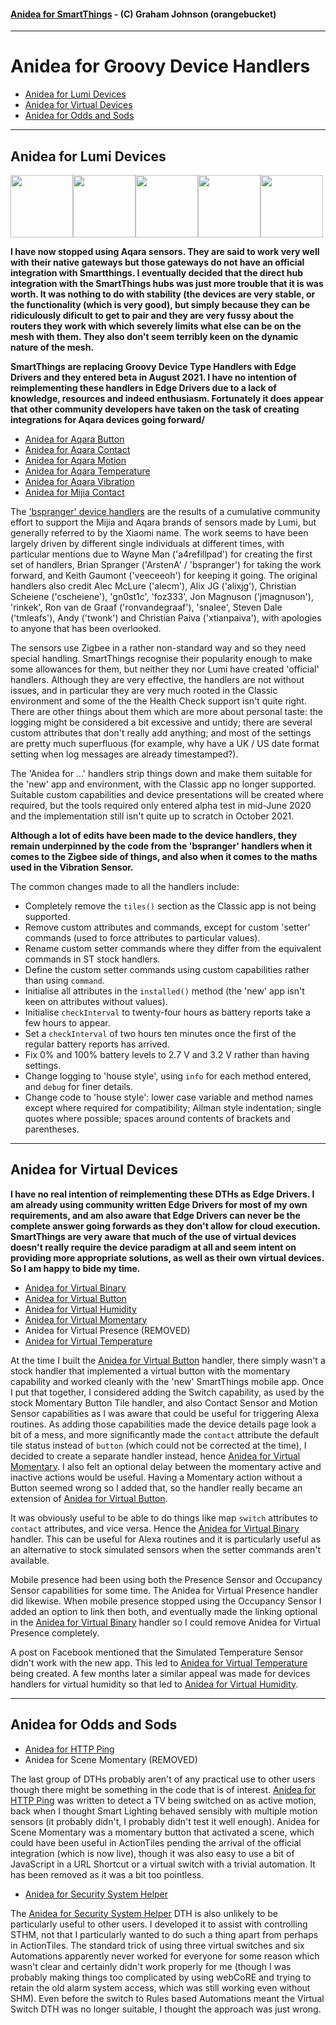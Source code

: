 #### [Anidea for SmartThings](../../README.md) - (C) Graham Johnson (orangebucket)
---

# Anidea for Groovy Device Handlers

- [Anidea for Lumi Devices](#anidea-for-lumi-devices)
- [Anidea for Virtual Devices](#anidea-for-virtual-devices)
- [Anidea for Odds and Sods](#anidea-for-odds-and-sods)

---

## Anidea for Lumi Devices
<img src="../../images/aqara_button.png?raw=true" width="100"><img src="../../images/aqara_contact.png?raw=true" width="100"><img src="../../images/aqara_motion.png?raw=true" width="100"><img src="../../images/aqara_temperature.png?raw=true" width="100"><img src="../../images/aqara_vibration.png?raw=true" width="100">

**I have now stopped using Aqara sensors. They are said to work very well with their native gateways but those gateways do not have an official integration with Smartthings. I eventually decided that the direct hub integration with the SmartThings hubs was just more trouble that it is was worth. It was nothing to do with stability (the devices are very stable, or the functionality (which is very good), but simply because they can be ridiculously dificult to get to pair and they are very fussy about the routers they work with which severely limits what else can be on the mesh with them. They also don't seem terribly keen on the dynamic nature of the mesh.**

**SmartThings are replacing Groovy Device Type Handlers with Edge Drivers and they entered beta in August 2021. I have no intention of reimplementing these handlers in Edge Drivers due to a lack of knowledge, resources and indeed enthusiasm. Fortunately it does appear that other community developers have taken on the task of creating integrations for Aqara devices going forward/**

- [Anidea for Aqara Button](anidea-for-aqara-button.src/)
- [Anidea for Aqara Contact](anidea-for-aqara-contact.src/)
- [Anidea for Aqara Motion](anidea-for-aqara-motion.src/)
- [Anidea for Aqara Temperature](anidea-for-aqara-temperature.src/)
- [Anidea for Aqara Vibration](anidea-for-aqara-vibration.src/)
- [Anidea for Mijia Contact](anidea-for-aqara-contact.src/)
  
The ['bspranger' device handlers](https://github.com/bspranger/Xiaomi) are the results of a cumulative community effort to support the Mijia and Aqara brands of sensors made by Lumi, but generally referred to by the Xiaomi name. The work seems to have been largely driven by different single individuals at different times, with particular mentions due to Wayne Man ('a4refillpad') for creating the first set of handlers, Brian Spranger ('ArstenA' / 'bspranger') for taking the work forward, and Keith Gaumont ('veeceeoh') for keeping it going. The original handlers also credit Alec McLure ('alecm'), Alix JG ('alixjg'), Christian Scheiene ('cscheiene'), 'gn0st1c', 'foz333', Jon Magnuson ('jmagnuson'), 'rinkek', Ron van de Graaf ('ronvandegraaf'), 'snalee', Steven Dale ('tmleafs'), Andy ('twonk') and Christian Paiva ('xtianpaiva'), with apologies to anyone that has been overlooked.

The sensors use Zigbee in a rather non-standard way and so they need special handling. SmartThings recognise their popularity enough to make some allowances for them, but neither they nor Lumi have created 'official' handlers. Although they are very effective, the handlers are not without issues, and in particular they are very much rooted in the Classic environment and some of the the Health Check support isn't quite right. There are other things about them which are more about personal taste: the logging might be considered a bit excessive and untidy; there are several custom attributes that don't really add anything; and most of the settings are pretty much superfluous (for example, why have a UK / US date format setting when log messages are already timestamped?). 

The 'Anidea for ...' handlers strip things down and make them suitable for the 'new' app and environment, with the Classic app no longer supported. Suitable custom capabilities and device presentations will be created where required, but the tools required only entered alpha test in mid-June 2020 and the implementation still isn't quite up to scratch in October 2021.

**Although a lot of edits have been made to the device handlers, they remain underpinned by the code from the 'bspranger' handlers when it comes to the Zigbee side of things, and also when it comes to the maths used in the Vibration Sensor.**

The common changes made to all the handlers include:

* Completely remove the `tiles()` section as the Classic app is not being supported.
* Remove custom attributes and commands, except for custom 'setter' commands (used to force attributes to particular values).
* Rename custom setter commands where they differ from the equivalent commands in ST stock handlers.
* Define the custom setter commands using custom capabilities rather than using `command`.
* Initialise all attributes in the `installed()` method (the 'new' app isn't keen on attributes without values).
* Initialise `checkInterval` to twenty-four hours as battery reports take a few hours to appear.
* Set a `checkInterval` of two hours ten minutes once the first of the regular battery reports has arrived.
* Fix 0% and 100% battery levels to 2.7 V and 3.2 V rather than having settings.
* Change logging to 'house style', using `info` for each method entered, and `debug` for finer details.
* Change code to 'house style': lower case variable and method names except where required for compatibility; Allman style indentation; single quotes where possible; spaces around contents of brackets and parentheses.

---
## Anidea for Virtual Devices

**I have no real intention of reimplementing these DTHs as Edge Drivers. I am already using community written Edge Drivers for most of my own requirements, and am also aware that Edge Drivers can never be the complete answer going forwards as they don't allow for cloud execution. SmartThings are very aware that much of the use of virtual devices doesn't really require the device paradigm at all and seem intent on providing more appropriate solutions, as well as their own virtual devices. So I am happy to bide my time.**

- [Anidea for Virtual Binary](anidea-for-virtual-binary.src)
- [Anidea for Virtual Button](anidea-for-virtual-button.src)
- [Anidea for Virtual Humidity](anidea-for-virtual-humidity.src)
- [Anidea for Virtual Momentary](anidea-for-virtual-momentary.src)
- Anidea for Virtual Presence (REMOVED)
- [Anidea for Virtual Temperature](anidea-for-virtual-temperature.src)
  
At the time I built the [Anidea for Virtual Button](anidea-for-virtual-button.src) handler, there simply wasn't a stock handler that implemented a virtual button with the momentary capability and worked cleanly with the 'new' SmartThings mobile app. Once I put that together, I considered adding the Switch capability, as used by the stock Momentary Button Tile handler, and also Contact Sensor and Motion Sensor capabilities as I was aware that could be useful for triggering Alexa routines. As adding those capabilities made the device details page look a bit of a mess, and more significantly made the `contact` attribute the default tile status instead of `button` (which could not be corrected at the time), I decided to create a separate handler instead, hence [Anidea for Virtual Momentary](anidea-for-virtual-momentary.src). I also felt an optional delay between the momentary active and inactive actions would be useful. Having a Momentary action without a Button seemed wrong so I added that, so the handler really became an extension of [Anidea for Virtual Button](anidea-for-virtual-button.src).

It was obviously useful to be able to do things like map `switch` attributes to `contact` attributes, and vice versa. Hence the [Anidea for Virtual Binary](anidea-for-virtual-binary.src) handler. This can be useful for Alexa routines and it is particularly useful as an alternative to stock simulated sensors when the setter commands aren't available. 

Mobile presence had been using both the Presence Sensor and Occupancy Sensor capabilities for some time. The Anidea for Virtual Presence handler did likewise. When mobile presence stopped using the Occupancy Sensor I added an option to link then both, and eventually made the linking optional in the [Anidea for Virtual Binary](anidea-for-virtual-binary.src) handler so I could remove Anidea for Virtual Presence completely.

A post on Facebook mentioned that the Simulated Temperature Sensor didn't work with the new app. This led to [Anidea for Virtual Temperature](anidea-for-virtual-temperature.src) being created. A few months later a similar appeal was made for devices handlers for virtual humidity so that led to [Anidea for Virtual Humidity](anidea-for-virtual-humidity.src).

---

## Anidea for Odds and Sods

- [Anidea for HTTP Ping](anidea-for-http-ping.src)
- Anidea for Scene Momentary (REMOVED)
 
The last group of DTHs probably aren't of any practical use to other users though there might be something in the code that is of interest. [Anidea for HTTP Ping](anidea-for-http-ping.src) was written to detect a TV being switched on as active motion, back when I thought Smart Lighting behaved sensibly with multiple motion sensors (it probably didn't, I probably didn't test it well enough). Anidea for Scene Momentary was a momentary button that activated a scene, which could have been useful in ActionTiles pending the arrival of the official integration (which is now live), though it was also easy to use a bit of JavaScript in a URL Shortcut or a virtual switch with a trivial automation. It has been removed as it was a bit too pointless.

- [Anidea for Security System Helper](anidea-for-security-system-helper.src)

The [Anidea for Security System Helper](anidea-for-security-system-helper.src) DTH is also unlikely to be particularly useful to other users. I developed it to assist with controlling STHM, not that I particularly wanted to do such a thing apart from perhaps in ActionTiles. The standard trick of using three virtual switches and six Automations apparently never worked for everyone for some reason which wasn't clear and certainly didn't work properly for me (though I was probably making things too complicated by using webCoRE and trying to retain the old alarm system access, which was still working even without SHM). Even before the switch to Rules based Automations meant the Virtual Switch DTH was no longer suitable, I thought the approach was just wrong.
